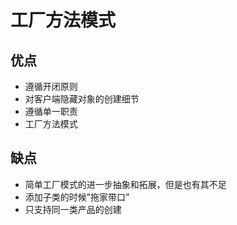 # 工厂方法模式
## 优点
- 遵循开闭原则
- 对客户端隐藏对象的创建细节
- 遵循单一职责
- 工厂方法模式
## 缺点
- 简单工厂模式的进一步抽象和拓展，但是也有其不足
- 添加子类的时候”拖家带口”
- 只支持同一类产品的创建